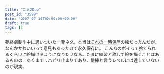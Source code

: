 ```yaml
---
title: "こぁ2Duo"
post_id: "3599"
date: "2007-07-16T00:00:00+09:00"
draft: true
tags: []
---
```



夢終劇制作中に思いついた一発ネタ。本当は[これの一時保存](/3546)の絵だったんだが、なんかかわいいって意見もあったので永久保存に。 こんなのポイって捨てられるくらいに絵描けるようになりたいなぁ。たまに練習と称して絵を描くことはあるものの、あくまでリハビリ止まりであり、鍛練と言うレベルには達していないのが現実。
